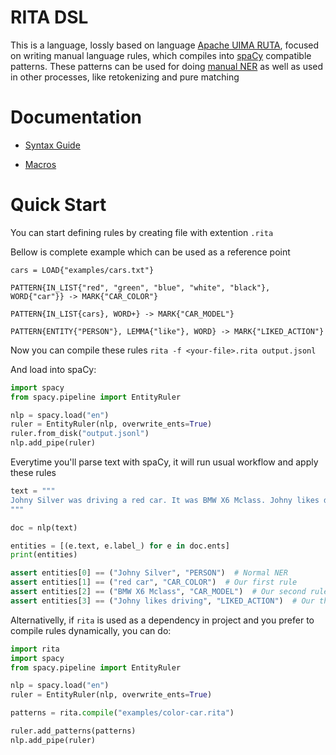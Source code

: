# RITA DSL

This is a language, lossly based on language [Apache UIMA RUTA](https://uima.apache.org/ruta.html), focused on writing manual language rules, which compiles into [spaCy](https://github.com/explosion/spaCy) compatible patterns. These patterns can be used for doing [manual NER](https://spacy.io/api/entityruler) as well as used in other processes, like retokenizing and pure matching

# Documentation

- [Syntax Guide](docs/syntax.md)

- [Macros](docs/macros.md)

# Quick Start
You can start defining rules by creating file with extention `.rita`

Bellow is complete example which can be used as a reference point

```
cars = LOAD{"examples/cars.txt"}

PATTERN{IN_LIST{"red", "green", "blue", "white", "black"}, WORD{"car"}} -> MARK{"CAR_COLOR"}

PATTERN{IN_LIST{cars}, WORD+} -> MARK{"CAR_MODEL"}

PATTERN{ENTITY{"PERSON"}, LEMMA{"like"}, WORD} -> MARK{"LIKED_ACTION"}
```

Now you can compile these rules `rita -f <your-file>.rita output.jsonl`

And load into spaCy:

```python
import spacy
from spacy.pipeline import EntityRuler

nlp = spacy.load("en")
ruler = EntityRuler(nlp, overwrite_ents=True)
ruler.from_disk("output.jsonl")
nlp.add_pipe(ruler)
```

Everytime you'll parse text with spaCy, it will run usual workflow and apply these rules

```python
text = """
Johny Silver was driving a red car. It was BMW X6 Mclass. Johny likes driving it very much.
"""

doc = nlp(text)

entities = [(e.text, e.label_) for e in doc.ents]
print(entities)

assert entities[0] == ("Johny Silver", "PERSON")  # Normal NER
assert entities[1] == ("red car", "CAR_COLOR")  # Our first rule
assert entities[2] == ("BMW X6 Mclass", "CAR_MODEL")  # Our second rule
assert entities[3] == ("Johny likes driving", "LIKED_ACTION")  # Our third rule
```

Alternativelly, if `rita` is used as a dependency in project and you prefer to compile rules dynamically, you can do:

```python
import rita
import spacy
from spacy.pipeline import EntityRuler

nlp = spacy.load("en")
ruler = EntityRuler(nlp, overwrite_ents=True)

patterns = rita.compile("examples/color-car.rita")

ruler.add_patterns(patterns)
nlp.add_pipe(ruler)
```
